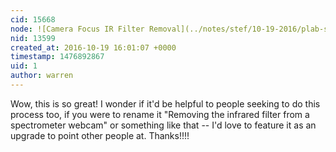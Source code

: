 ```yaml
---
cid: 15668
node: ![Camera Focus IR Filter Removal](../notes/stef/10-19-2016/plab-spec-3-updated-camera-focus-ir-filter)
nid: 13599
created_at: 2016-10-19 16:01:07 +0000
timestamp: 1476892867
uid: 1
author: warren
---
```


Wow, this is so great! I wonder if it'd be helpful to people seeking to do this process too, if you were to rename it "Removing the infrared filter from a spectrometer webcam" or something like that -- I'd love to feature it as an upgrade to point other people at. Thanks!!!!